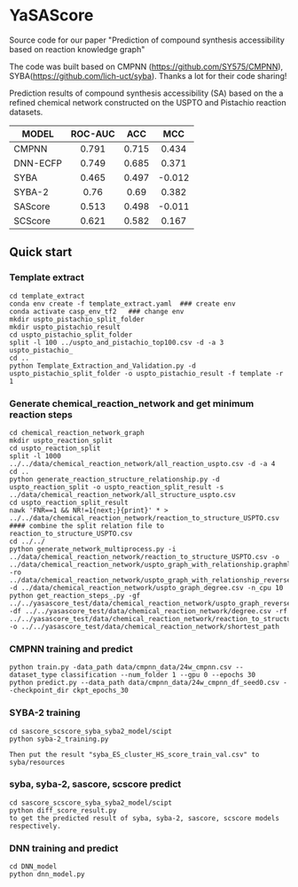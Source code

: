 # YaSAScore
Source code for our  paper "Prediction of compound synthesis accessibility based on reaction knowledge graph"

The code was built based on CMPNN (https://github.com/SY575/CMPNN), SYBA(https://github.com/lich-uct/syba). Thanks a lot for their code sharing!

Prediction results of compound synthesis accessibility (SA) based on the a refined chemical network constructed on the USPTO and Pistachio reaction datasets. 

MODEL | ROC-AUC | ACC | MCC
---  | :---: | :---: | :---:
CMPNN| 0.791 | 0.715 | 0.434
DNN-ECFP|0.749|0.685 | 0.371
SYBA | 0.465 | 0.497 | -0.012
SYBA-2|0.76  | 0.69  | 0.382
SAScore|0.513| 0.498 | -0.011
SCScore|0.621|0.582  | 0.167

## Quick start

### Template extract
    cd template_extract
    conda env create -f template_extract.yaml  ### create env
    conda activate casp_env_tf2   ### change env
    mkdir uspto_pistachio_split_folder
    mkdir uspto_pistachio_result
    cd uspto_pistachio_split_folder
    split -l 100 ../uspto_and_pistachio_top100.csv -d -a 3 uspto_pistachio_
    cd ..
    python Template_Extraction_and_Validation.py -d uspto_pistachio_split_folder -o uspto_pistachio_result -f template -r 1


### Generate chemical_reaction_network and get minimum reaction steps
    cd chemical_reaction_network_graph
    mkdir uspto_reaction_split
    cd uspto_reaction_split
    split -l 1000 ../../data/chemical_reaction_network/all_reaction_uspto.csv -d -a 4
    cd ..
    python generate_reaction_structure_relationship.py -d uspto_reaction_split -o uspto_reaction_split_result -s ../data/chemical_reaction_network/all_structure_uspto.csv
    cd uspto_reaction_split_result
    nawk 'FNR==1 && NR!=1{next;}{print}' * > ../../data/chemical_reaction_network/reaction_to_structure_USPTO.csv #### combine the split relation file to reaction_to_structure_USPTO.csv
    cd ../../
    python generate_network_multiprocess.py -i ../data/chemical_reaction_network/reaction_to_structure_USPTO.csv -o ../data/chemical_reaction_network/uspto_graph_with_relationship.graphml -ro ../data/chemical_reaction_network/uspto_graph_with_relationship_reverse.graphml -d ../data/chemical_reaction_network/uspto_graph_degree.csv -n_cpu 10
    python get_reaction_steps_.py -gf ../../yasascore_test/data/chemical_reaction_network/uspto_graph_reverse.graph -df ../../yasascore_test/data/chemical_reaction_network/degree.csv -rf ../../yasascore_test/data/chemical_reaction_network/reaction_to_structure_USPTO_test.csv -o ../../yasascore_test/data/chemical_reaction_network/shortest_path

### CMPNN training and predict
    python train.py -data_path data/cmpnn_data/24w_cmpnn.csv --dataset_type classification --num_folder 1 --gpu 0 --epochs 30
    python predict.py --data_path data/cmpnn_data/24w_cmpnn_df_seed0.csv --checkpoint_dir ckpt_epochs_30

### SYBA-2 training
    cd sascore_scscore_syba_syba2_model/scipt
    python syba-2_training.py
    
    Then put the result "syba_ES_cluster_HS_score_train_val.csv" to syba/resources

### syba, syba-2, sascore, scscore predict
    cd sascore_scscore_syba_syba2_model/scipt
    python diff_score_result.py
    to get the predicted result of syba, syba-2, sascore, scscore models respectively.
    
### DNN training and predict
    cd DNN_model
    python dnn_model.py
    



   